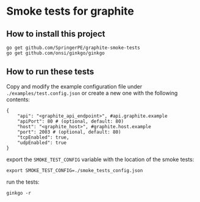 # Smoke tests for graphite

## How to install this project
```
go get github.com/SpringerPE/graphite-smoke-tests
go get github.com/onsi/ginkgo/ginkgo
```

## How to run these tests

Copy and modify the example configuration file under `./examples/test.config.json` or 
create a new one with the following contents:

```
{
    "api": "<graphite_api_endpoint>", #api.graphite.example
    "apiPort": 80 # (optional, default: 80)
    "host": "<graphite_host>", #graphite.host.example
    "port": 2003 # (optional, default: 80)
    "tcpEnabled": true,
    "udpEnabled": true
}
```

export the `SMOKE_TEST_CONFIG` variable with the location of the smoke tests:

```
export SMOKE_TEST_CONFIG=./smoke_tests_config.json
```

run the tests:

```
ginkgo -r
```
